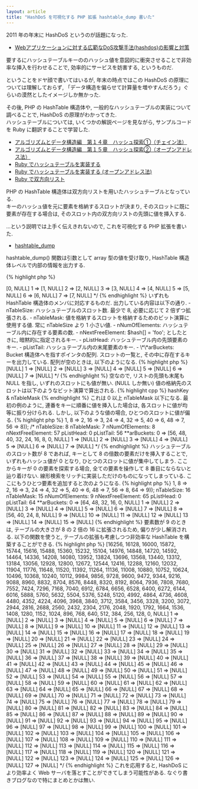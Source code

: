 ```yaml
---
layout: article
title: "HashDoS を可視化する PHP 拡張 hashtable_dump 書いた"
---
```

2011 年の年末に HashDoS というのが話題になった.

- [Webアプリケーションに対する広範なDoS攻撃手法(hashdos)の影響と対策](http://blog.tokumaru.org/2011/12/webdoshashdos.html)

要するにハッシュテーブルキーののハッシュ値を意図的に衝突させることで非効率な挿入を行わせることで, 効率的にサービスを妨害する, というものだ.

ということをドヤ顔で書いてはいるが, 年末の時点ではこの HashDoS の原理については理解しておらず, 「データ構造を偏らせて計算量を増やすんだろう」ぐらいの漠然としたイメージしか無かった.

その後, PHP の HashTable 構造体や, 一般的なハッシュテーブルの実装について調べることで, HashDoS の原理がわかってきた.  
ハッシュテーブルについては, いくつかの解説ページを見ながら, サンプルコードを Ruby に翻訳することで学習した.  

- [アルゴリズムとデータ構造編　第１４章　ハッシュ探索①（チェイン法）](http://www.geocities.jp/ky_webid/algorithm/014.html)
- [アルゴリズムとデータ構造編　第１５章　ハッシュ探索②（オープンアドレス法）](http://www.geocities.jp/ky_webid/algorithm/015.html)
- [Ruby でハッシュテーブルを実装する](http://qiita.com/items/1607)
- [Ruby でハッシュテーブルを実装する (オープンアドレス法)](http://qiita.com/items/1613)
- [Ruby で双方向リスト](http://qiita.com/items/1731)

PHP の HashTable 構造体は双方向リストを用いたハッシュテーブルとなっている.  
キーのハッシュ値を元に要素を格納するスロットが決まり, そのスロットに既に要素が存在する場合は, そのスロット内の双方向リストの先頭に値を挿入する.

...という説明では上手く伝えきれないので, これを可視化する PHP 拡張を書いた.

- [hashtable\_dump](https://github.com/yuya-takeyama/hashtable_dump)

hashtable\_dump\(\) 関数は引数として array 型の値を受け取り, HashTable 構造体レベルで内部の情報を出力する.

{% highlight php %}
<?php
hashtable_dump(array(1, 2, 3, 4, 5, 6, 7, 8));
/*
nTableSize:       8
nTableMask:       7
nNumOfElements:   8
nNextFreeElement: 8
pListHead:        0
pListTail:        7
**arBuckets:
  0 => [0, NULL]
  1 => [1, NULL]
  2 => [2, NULL]
  3 => [3, NULL]
  4 => [4, NULL]
  5 => [5, NULL]
  6 => [6, NULL]
  7 => [7, NULL]
*/
{% endhighlight %}

いずれも HashTable 構造体のメンバに対応するものだ. 出力している内容は以下の通り.

- nTableSize: ハッシュテーブルのスロット数. 最少で 8, 必要に応じて 2 倍ずつ拡張される.
- nTableMask: 値を格納するスロットを格納するためのビット演算に使用する値. 常に nTableSize より 1 小さい値.
- nNumOfElements: ハッシュテーブル内に存在する要素の数.
- nNextFreeElement: $hash[] = 'foo'; としたときに, 暗黙的に指定されるキー.
- pListHead: ハッシュテーブル内の先頭要素のキー.
- pListTail: ハッシュテーブル内の末尾要素のキー.
- \*\*arBuckets: Bucket 構造体へを指すポインタの配列. スロットの一覧と, その中に存在するキーを出力している.

配列が空のときは, 以下のようになる.

{% highlight php %}
<?php
hashtable_dump(array());
/*
nTableSize:       8
nTableMask:       7
nNumOfElements:   0
nNextFreeElement: 0
pListHead:        NULL
pListTail:        NULL
**arBuckets:
  0 => [NULL]
  1 => [NULL]
  2 => [NULL]
  3 => [NULL]
  4 => [NULL]
  5 => [NULL]
  6 => [NULL]
  7 => [NULL]
*/
{% endhighlight %}

空なので, リストの先頭も末尾も NULL を指し, いずれのスロットにも値が無い. (NULL しか無い)

値の格納先のスロットは以下のようなビット演算で算出される.

{% highlight cpp %}
hashKey & nTableMask
{% endhighlight %}

これは 0 以上 nTableMask 以下になる.

最初の例のように, 連番をキーに順番に値を挿入した場合は, 各スロットに値が均等に振り分けられる.

しかし, 以下のような値の場合, ひとつのスロットに値が偏る.

{% highlight php %}
<?php
hashtable_dump(array(0 => 1, 8 => 2, 16 => 3, 24 => 4, 32 => 5, 40 => 6, 48 => 7, 56 => 8));
/*
nTableSize:       8
nTableMask:       7
nNumOfElements:   8
nNextFreeElement: 57
pListHead:        0
pListTail:        56
**arBuckets:
  0 => [56, 48, 40, 32, 24, 16, 8, 0, NULL]
  1 => [NULL]
  2 => [NULL]
  3 => [NULL]
  4 => [NULL]
  5 => [NULL]
  6 => [NULL]
  7 => [NULL]
*/
{% endhighlight %}

ハッシュテーブルのスロット数が 8 であれば, キーとして 8 の倍数の要素だけを挿入することで, いずれもハッシュ値が 0 となり, ひとつのスロットに値が集中してしまう.  
ここからキーが 0 の要素を探索する場合, 全ての要素を操作して 8 番目にならないと辿り着けない.  
線形検索をリッチに実装しただけのものになってしまっている.

ここにもうひとつ要素を追加すると次のようになる.

{% highlight php %}
<?php
hashtable_dump(array(0 => 1, 8 => 2, 16 => 3, 24 => 4, 32 => 5, 40 => 6, 48 => 7, 56 => 8, 64 => 9));
nTableSize:       16
nTableMask:       15
nNumOfElements:   9
nNextFreeElement: 65
pListHead:        0
pListTail:        64
**arBuckets:
  0 => [64, 48, 32, 16, 0, NULL]
  1 => [NULL]
  2 => [NULL]
  3 => [NULL]
  4 => [NULL]
  5 => [NULL]
  6 => [NULL]
  7 => [NULL]
  8 => [56, 40, 24, 8, NULL]
  9 => [NULL]
  10 => [NULL]
  11 => [NULL]
  12 => [NULL]
  13 => [NULL]
  14 => [NULL]
  15 => [NULL]
{% endhighlight %}

要素数が 9 のときは, テーブルの大きさが 8 の 2 倍の 16 に拡張されるため, 偏りが少し解消される.

以下の関数を使うと, テーブルの拡張も考慮しつつ非効率な HashTable を構築することができる.

{% highlight php %}
<?php
hashtable_dump(hashdos(128));
function hashdos($n) {
    $tableSize = 8;
    while ($tableSize < $n) {
        $tableSize *= 2;
    }
    $arr = array();
    for ($i = 0; $i < $n; $i++) {
        $arr[$tableSize * $i] = NULL;
    }
    return $arr;
}
/*
nTableSize:       128
nTableMask:       127
nNumOfElements:   128
nNextFreeElement: 16257
pListHead:        0
pListTail:        16256
**arBuckets:
  0 => [16256, 16128, 16000, 15872, 15744, 15616, 15488, 15360, 15232, 15104, 14976, 14848, 14720, 14592, 14464, 14336, 14208, 14080, 13952, 13824, 13696, 13568, 13440, 13312, 13184, 13056, 12928, 12800, 12672, 12544, 12416, 12288, 12160, 12032, 11904, 11776, 11648, 11520, 11392, 11264, 11136, 11008, 10880, 10752, 10624, 10496, 10368, 10240, 10112, 9984, 9856, 9728, 9600, 9472, 9344, 9216, 9088, 8960, 8832, 8704, 8576, 8448, 8320, 8192, 8064, 7936, 7808, 7680, 7552, 7424, 7296, 7168, 7040, 6912, 6784, 6656, 6528, 6400, 6272, 6144, 6016, 5888, 5760, 5632, 5504, 5376, 5248, 5120, 4992, 4864, 4736, 4608, 4480, 4352, 4224, 4096, 3968, 3840, 3712, 3584, 3456, 3328, 3200, 3072, 2944, 2816, 2688, 2560, 2432, 2304, 2176, 2048, 1920, 1792, 1664, 1536, 1408, 1280, 1152, 1024, 896, 768, 640, 512, 384, 256, 128, 0, NULL]
  1 => [NULL]
  2 => [NULL]
  3 => [NULL]
  4 => [NULL]
  5 => [NULL]
  6 => [NULL]
  7 => [NULL]
  8 => [NULL]
  9 => [NULL]
  10 => [NULL]
  11 => [NULL]
  12 => [NULL]
  13 => [NULL]
  14 => [NULL]
  15 => [NULL]
  16 => [NULL]
  17 => [NULL]
  18 => [NULL]
  19 => [NULL]
  20 => [NULL]
  21 => [NULL]
  22 => [NULL]
  23 => [NULL]
  24 => [NULL]
  25 => [NULL]
  26 => [NULL]
  27 => [NULL]
  28 => [NULL]
  29 => [NULL]
  30 => [NULL]
  31 => [NULL]
  32 => [NULL]
  33 => [NULL]
  34 => [NULL]
  35 => [NULL]
  36 => [NULL]
  37 => [NULL]
  38 => [NULL]
  39 => [NULL]
  40 => [NULL]
  41 => [NULL]
  42 => [NULL]
  43 => [NULL]
  44 => [NULL]
  45 => [NULL]
  46 => [NULL]
  47 => [NULL]
  48 => [NULL]
  49 => [NULL]
  50 => [NULL]
  51 => [NULL]
  52 => [NULL]
  53 => [NULL]
  54 => [NULL]
  55 => [NULL]
  56 => [NULL]
  57 => [NULL]
  58 => [NULL]
  59 => [NULL]
  60 => [NULL]
  61 => [NULL]
  62 => [NULL]
  63 => [NULL]
  64 => [NULL]
  65 => [NULL]
  66 => [NULL]
  67 => [NULL]
  68 => [NULL]
  69 => [NULL]
  70 => [NULL]
  71 => [NULL]
  72 => [NULL]
  73 => [NULL]
  74 => [NULL]
  75 => [NULL]
  76 => [NULL]
  77 => [NULL]
  78 => [NULL]
  79 => [NULL]
  80 => [NULL]
  81 => [NULL]
  82 => [NULL]
  83 => [NULL]
  84 => [NULL]
  85 => [NULL]
  86 => [NULL]
  87 => [NULL]
  88 => [NULL]
  89 => [NULL]
  90 => [NULL]
  91 => [NULL]
  92 => [NULL]
  93 => [NULL]
  94 => [NULL]
  95 => [NULL]
  96 => [NULL]
  97 => [NULL]
  98 => [NULL]
  99 => [NULL]
  100 => [NULL]
  101 => [NULL]
  102 => [NULL]
  103 => [NULL]
  104 => [NULL]
  105 => [NULL]
  106 => [NULL]
  107 => [NULL]
  108 => [NULL]
  109 => [NULL]
  110 => [NULL]
  111 => [NULL]
  112 => [NULL]
  113 => [NULL]
  114 => [NULL]
  115 => [NULL]
  116 => [NULL]
  117 => [NULL]
  118 => [NULL]
  119 => [NULL]
  120 => [NULL]
  121 => [NULL]
  122 => [NULL]
  123 => [NULL]
  124 => [NULL]
  125 => [NULL]
  126 => [NULL]
  127 => [NULL]
*/
{% endhighlight %}

これを応用すると, HashDoS により効率よく Web サーバを落とすことができてしまう可能性がある.

なぐり書きブログなので特にまとめとかは無い.
